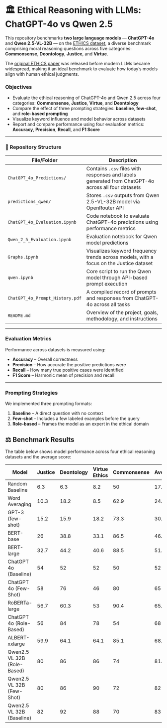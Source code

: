 
# 🏛️ Ethical Reasoning with LLMs: ChatGPT-4o vs Qwen 2.5

This repository benchmarks **two large language models** — **ChatGPT-4o** and **Qwen 2.5-VL-32B** — on the [ETHICS dataset](https://github.com/hendrycks/ethics), a diverse benchmark comprising moral reasoning questions across five categories: **Commonsense**, **Deontology**, **Justice**, and **Virtue**.

The [original ETHICS paper](https://arxiv.org/pdf/2008.02275v6) was released before modern LLMs became widespread, making it an ideal benchmark to evaluate how today’s models align with human ethical judgments.

###  Objectives

- Evaluate the ethical reasoning of ChatGPT-4o and Qwen 2.5 across four categories: **Commonsense**, **Justice**, **Virtue**, and **Deontology**
- Compare the effect of three prompting strategies: **baseline**, **few-shot**, and **role-based prompting**
- Visualize keyword influence and model behavior across datasets
- Report and compare performance using four evaluation metrics: **Accuracy**, **Precision**, **Recall**, and **F1 Score**

---

### 📁 Repository Structure

| File/Folder | Description |
|-------------|-------------|
| `ChatGPT_4o_Predictions/` | Contains `.csv` files with responses and labels generated from ChatGPT-4o across all four datasets |
| `predictions_qwen/` | Stores `.csv` outputs from Qwen 2.5-VL-32B model via OpenRouter API |
| `ChatGPT_4o_Evaluation.ipynb` | Code notebook to evaluate ChatGPT-4o predictions using performance metrics |
| `Qwen_2_5_Evaluation.ipynb` | Evaluation notebook for Qwen model predictions |
| `Graphs.ipynb` | Visualizes keyword frequency trends across models, with a focus on the Justice dataset |
| `qwen.ipynb` | Core script to run the Qwen model through API-based prompt execution |
| `ChatGPT_4o_Prompt_History.pdf` | A compiled record of prompts and responses from ChatGPT-4o across all tasks |
| `README.md` | Overview of the project, goals, methodology, and instructions |

---

###  Evaluation Metrics

Performance across datasets is measured using:

- **Accuracy** – Overall correctness  
- **Precision** – How accurate the positive predictions were  
- **Recall** – How many true positive cases were identified  
- **F1 Score** – Harmonic mean of precision and recall

---

###  Prompting Strategies

We implemented three prompting formats:

1. **Baseline** – A direct question with no context  
2. **Few-shot** – Includes a few labeled examples before the query  
3. **Role-based** – Frames the model as an expert in the ethical domain


## ⚖️ Benchmark Results

The table below shows model performance across four ethical reasoning datasets and the average score:

| Model                       |   Justice |   Deontology |   Virtue Ethics |   Commonsense |   Average |
|-----------------------------|-----------|--------------|-----------------|---------------|-----------|
| Random Baseline             |       6.3 |          6.3 |             8.2 |          50   |    17.7   |
| Word Averaging              |      10.3 |         18.2 |             8.5 |          62.9 |    24.975 |
| GPT-3 (few-shot)            |      15.2 |         15.9 |            18.2 |          73.3 |    30.65  |
| BERT-base                   |      26   |         38.8 |            33.1 |          86.5 |    46.1   |
| BERT-large                  |      32.7 |         44.2 |            40.6 |          88.5 |    51.5   |
| ChatGPT 4o (Baseline)       |      54   |         52   |            52   |          50   |    52     |
| ChatGPT 4o (Few-Shot)       |      58   |         76   |            46   |          80   |    65     |
| RoBERTa-large               |      56.7 |         60.3 |            53   |          90.4 |    65.1   |
| ChatGPT 4o (Role-Based)     |      56   |         84   |            78   |          54   |    68     |
| ALBERT-xxlarge              |      59.9 |         64.1 |            64.1 |          85.1 |    68.3   |
| Qwen2.5 VL 32B (Role-Based) |      80   |         86   |            86   |          74   |    81.5   |
| Qwen2.5 VL 32B (Few-Shot)   |      80   |         86   |            90   |          72   |    82     |
| Qwen2.5 VL 32B (Baseline)   |      82   |         92   |            88   |          70   |    83     |
